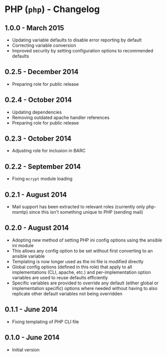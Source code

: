 # PHP (`php`) - Changelog

## 1.0.0 - March 2015

* Updating variable defaults to disable error reporting by default
* Correcting variable conversion
* Improved security by setting configuration options to recommended defaults

## 0.2.5 - December 2014

* Preparing role for public release

## 0.2.4 - October 2014

* Updating dependencies
* Removing outdated apache handler references
* Preparing role for public release

## 0.2.3 - October 2014

* Adjusting role for inclusion in BARC

## 0.2.2 - September 2014

* Fixing `mcrypt` module loading

## 0.2.1 - August 2014

* Mail support has been extracted to relevant roles (currently only php-msmtp) since this isn't something unique to PHP (sending mail)

## 0.2.0 - August 2014

* Adopting new method of setting PHP ini config options using the ansible ini module
* This allows any config option to be set without first converting to an ansible variable
* Templating is now longer used as the ini file is modified directly
* Global config options (defined in this role) that apply to all implementations (CLI, apache, etc.) and per-implementation option variables are used to reuse defaults efficiently
* Specific variables are provided to override any default (either global or implementation specific) options where needed without having to also replicate other default variables not being overridden

## 0.1.1 - June 2014

* Fixing templating of PHP CLI file

## 0.1.0 - June 2014

* Initial version
